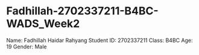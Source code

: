 # Fadhillah-2702337211-B4BC-WADS_Week2
Name: Fadhillah Haidar Rahyang
Student ID: 2702337211
Class: B4BC
Age: 19
Gender: Male